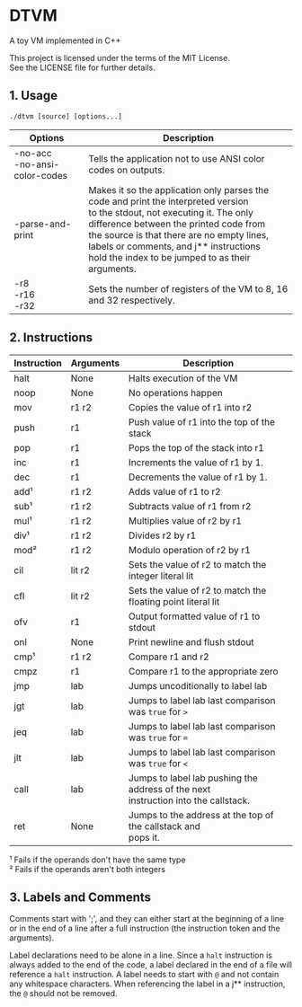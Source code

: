 # DTVM

A toy VM implemented in C++

This project is licensed under the terms of the MIT License. \
See the LICENSE file for further details.

## 1. Usage

`./dtvm [source] [options...]`

| Options | Description |
|---------|-------------|
| -no-acc <br> -no-ansi-color-codes |  Tells the application not to use ANSI color codes on outputs. |
| -parse-and-print | Makes it so the application only parses the code and print the interpreted version <br> to the stdout, not executing it. The only difference between the printed code from <br> the source is that there are no empty lines, labels or comments, and j** instructions <br> hold the index to be jumped to as their arguments. |
| -r8 <br> -r16 <br> -r32 | Sets the number of registers of the VM to 8, 16 and 32 respectively. |

## 2. Instructions

| Instruction | Arguments | Description |
|-------------|-----------|-------------|
halt | None   | Halts execution of the VM
noop | None   | No operations happen
mov  | r1 r2  | Copies the value of r1 into r2
push | r1     | Push value of r1 into the top of the stack
pop  | r1     | Pops the top of the stack into r1
inc  | r1     | Increments the value of r1 by 1.
dec  | r1     | Decrements the value of r1 by 1.
add¹ | r1 r2  | Adds value of r1 to r2
sub¹ | r1 r2  | Subtracts value of r1 from r2
mul¹ | r1 r2  | Multiplies value of r2 by r1
div¹ | r1 r2  | Divides r2 by r1
mod² | r1 r2  | Modulo operation of r2 by r1
cil  | lit r2 | Sets the value of r2 to match the integer literal lit
cfl  | lit r2 | Sets the value of r2 to match the floating point literal lit
ofv  | r1     | Output formatted value of r1 to stdout
onl  | None   | Print newline and flush stdout
cmp¹ | r1 r2  | Compare r1 and r2
cmpz | r1     | Compare r1 to the appropriate zero
jmp  | lab    | Jumps uncoditionally to label lab
jgt  | lab    | Jumps to label lab last comparison was `true` for `>`
jeq  | lab    | Jumps to label lab last comparison was `true` for `=`
jlt  | lab    | Jumps to label lab last comparison was `true` for `<`
call | lab    | Jumps to label lab pushing the address of the next <br> instruction into the callstack.
ret  | None   | Jumps to the address at the top of the callstack and <br> pops it.

¹ Fails if the operands don't have the same type \
² Fails if the operands aren't both integers

## 3. Labels and Comments

Comments start with ';', and they can either start at the beginning
of a line or in the end of a line after a full instruction (the
instruction token and the arguments).

Label declarations need to be alone in a line. Since a `halt`
instruction is always added to the end of the code, a label declared
in the end of a file will reference a `halt` instruction.
A label needs to start with `@` and not contain any whitespace
characters. When referencing the label in a j** instruction, the
`@` should not be removed.
